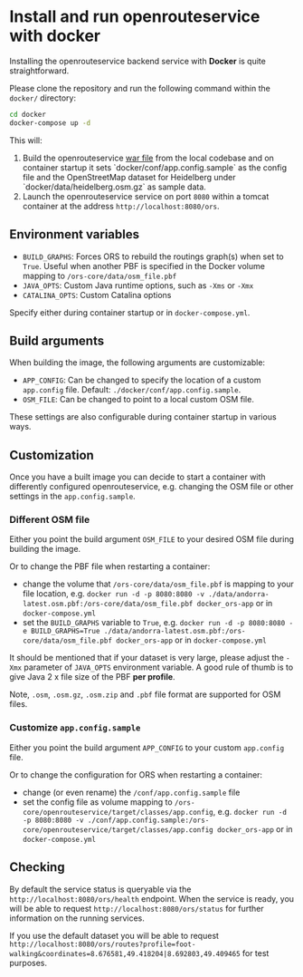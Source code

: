 # Install and run openrouteservice with docker

Installing the openrouteservice backend service with **Docker** is quite straightforward.

Please clone the repository and run the following command within the `docker/` directory:

```bash
cd docker
docker-compose up -d
```

This will:

1. Build the openrouteservice [war file](https://www.wikiwand.com/en/WAR_(file_format)) from the local codebase and on container startup it sets `docker/conf/app.config.sample` as the config file and the OpenStreetMap dataset for Heidelberg under `docker/data/heidelberg.osm.gz` as sample data.
2. Launch the openrouteservice service on port `8080` within a tomcat container at the address `http://localhost:8080/ors`.

## Environment variables

- `BUILD_GRAPHS`: Forces ORS to rebuild the routings graph(s) when set to `True`. Useful when another PBF is specified in the Docker volume mapping to `/ors-core/data/osm_file.pbf`
- `JAVA_OPTS`: Custom Java runtime options, such as `-Xms` or `-Xmx`
- `CATALINA_OPTS`: Custom Catalina options

Specify either during container startup or in `docker-compose.yml`.

## Build arguments

When building the image, the following arguments are customizable:

- `APP_CONFIG`: Can be changed to specify the location of a custom `app.config` file. Default: `./docker/conf/app.config.sample`.
- `OSM_FILE`: Can be changed to point to a local custom OSM file.

These settings are also configurable during container startup in various ways.

## Customization

Once you have a built image you can decide to start a container with differently configured openrouteservice, e.g. changing the OSM file or other settings in the `app.config.sample`.

### Different OSM file

Either you point the build argument `OSM_FILE` to your desired OSM file during building the image.

Or to change the PBF file when restarting a container:
- change the volume that `/ors-core/data/osm_file.pbf` is mapping to your file location, e.g. `docker run -d -p 8080:8080 -v ./data/andorra-latest.osm.pbf:/ors-core/data/osm_file.pbf docker_ors-app` or in `docker-compose.yml`
- set the `BUILD_GRAPHS` variable to `True`, e.g. `docker run -d -p 8080:8080 -e BUILD_GRAPHS=True ./data/andorra-latest.osm.pbf:/ors-core/data/osm_file.pbf docker_ors-app` or in `docker-compose.yml`

It should be mentioned that if your dataset is very large, please adjust the `-Xmx` parameter of `JAVA_OPTS` environment variable. A good rule of thumb is to give Java 2 x file size of the PBF **per profile**.

Note, `.osm`, `.osm.gz`, `.osm.zip` and `.pbf` file format are supported for OSM files.

### Customize `app.config.sample`

Either you point the build argument `APP_CONFIG` to your custom `app.config` file.

Or to change the configuration for ORS when restarting a container:
- change (or even rename) the `/conf/app.config.sample` file
- set the config file as volume mapping to `/ors-core/openrouteservice/target/classes/app.config`, e.g. `docker run -d -p 8080:8080 -v ./conf/app.config.sample:/ors-core/openrouteservice/target/classes/app.config docker_ors-app` or in `docker-compose.yml`

## Checking

By default the service status is queryable via the `http://localhost:8080/ors/health` endpoint. When the service is ready, you will be able to request `http://localhost:8080/ors/status` for further information on the running services.

If you use the default dataset you will be able to request `http://localhost:8080/ors/routes?profile=foot-walking&coordinates=8.676581,49.418204|8.692803,49.409465` for test purposes.
